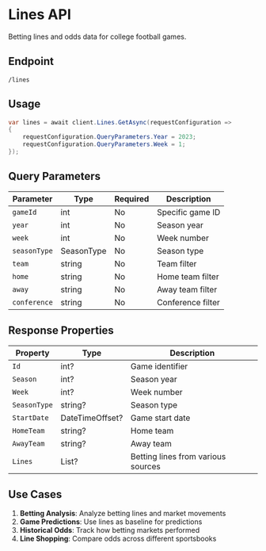 # Lines API

Betting lines and odds data for college football games.

## Endpoint

`/lines`

## Usage

```csharp
var lines = await client.Lines.GetAsync(requestConfiguration =>
{
    requestConfiguration.QueryParameters.Year = 2023;
    requestConfiguration.QueryParameters.Week = 1;
});
```

## Query Parameters

| Parameter | Type | Required | Description |
|-----------|------|----------|-------------|
| `gameId` | int | No | Specific game ID |
| `year` | int | No | Season year |
| `week` | int | No | Week number |
| `seasonType` | SeasonType | No | Season type |
| `team` | string | No | Team filter |
| `home` | string | No | Home team filter |
| `away` | string | No | Away team filter |
| `conference` | string | No | Conference filter |

## Response Properties

| Property | Type | Description |
|----------|------|-------------|
| `Id` | int? | Game identifier |
| `Season` | int? | Season year |
| `Week` | int? | Week number |
| `SeasonType` | string? | Season type |
| `StartDate` | DateTimeOffset? | Game start date |
| `HomeTeam` | string? | Home team |
| `AwayTeam` | string? | Away team |
| `Lines` | List? | Betting lines from various sources |

## Use Cases

1. **Betting Analysis**: Analyze betting lines and market movements
2. **Game Predictions**: Use lines as baseline for predictions
3. **Historical Odds**: Track how betting markets performed
4. **Line Shopping**: Compare odds across different sportsbooks